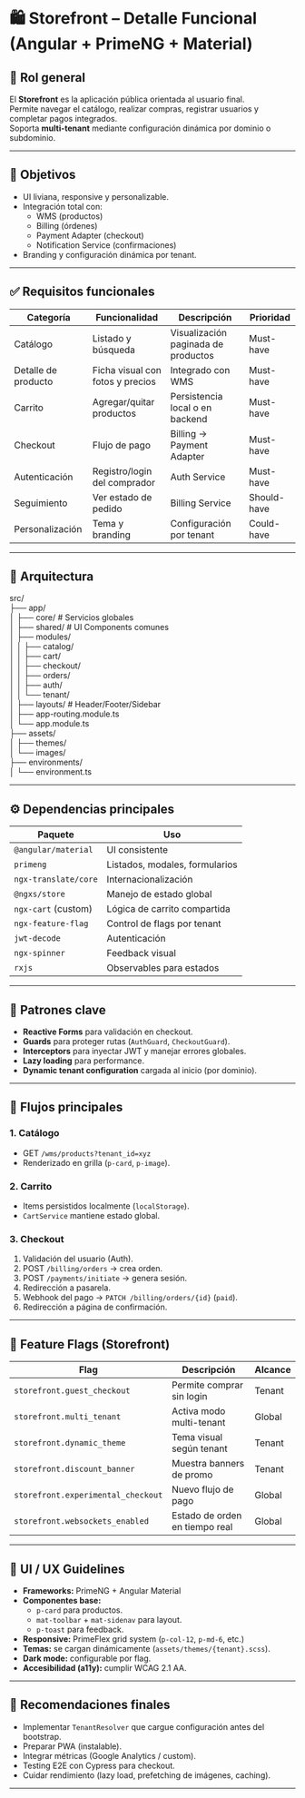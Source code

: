 # 🛍️ Storefront – Detalle Funcional (Angular + PrimeNG + Material)

## 🧭 Rol general
El **Storefront** es la aplicación pública orientada al usuario final.  
Permite navegar el catálogo, realizar compras, registrar usuarios y completar pagos integrados.  
Soporta **multi-tenant** mediante configuración dinámica por dominio o subdominio.

---

## 🎯 Objetivos

- UI liviana, responsive y personalizable.
- Integración total con:
  - WMS (productos)
  - Billing (órdenes)
  - Payment Adapter (checkout)
  - Notification Service (confirmaciones)
- Branding y configuración dinámica por tenant.

---

## ✅ Requisitos funcionales

| Categoría | Funcionalidad | Descripción | Prioridad |
|------------|----------------|--------------|------------|
| Catálogo | Listado y búsqueda | Visualización paginada de productos | Must-have |
| Detalle de producto | Ficha visual con fotos y precios | Integrado con WMS | Must-have |
| Carrito | Agregar/quitar productos | Persistencia local o en backend | Must-have |
| Checkout | Flujo de pago | Billing → Payment Adapter | Must-have |
| Autenticación | Registro/login del comprador | Auth Service | Must-have |
| Seguimiento | Ver estado de pedido | Billing Service | Should-have |
| Personalización | Tema y branding | Configuración por tenant | Could-have |

---

## 🧩 Arquitectura

src/  
├── app/  
│ ├── core/ # Servicios globales  
│ ├── shared/ # UI Components comunes  
│ ├── modules/  
│ │ ├── catalog/  
│ │ ├── cart/  
│ │ ├── checkout/  
│ │ ├── orders/  
│ │ ├── auth/  
│ │ └── tenant/  
│ ├── layouts/ # Header/Footer/Sidebar  
│ ├── app-routing.module.ts  
│ └── app.module.ts  
├── assets/  
│ ├── themes/  
│ └── images/  
├── environments/  
│ └── environment.ts


---

## ⚙️ Dependencias principales

| Paquete | Uso |
|----------|-----|
| `@angular/material` | UI consistente |
| `primeng` | Listados, modales, formularios |
| `ngx-translate/core` | Internacionalización |
| `@ngxs/store` | Manejo de estado global |
| `ngx-cart` (custom) | Lógica de carrito compartida |
| `ngx-feature-flag` | Control de flags por tenant |
| `jwt-decode` | Autenticación |
| `ngx-spinner` | Feedback visual |
| `rxjs` | Observables para estados |

---

## 🧠 Patrones clave

- **Reactive Forms** para validación en checkout.  
- **Guards** para proteger rutas (`AuthGuard`, `CheckoutGuard`).  
- **Interceptors** para inyectar JWT y manejar errores globales.  
- **Lazy loading** para performance.  
- **Dynamic tenant configuration** cargada al inicio (por dominio).

---

## 🔄 Flujos principales

### 1. **Catálogo**
- GET `/wms/products?tenant_id=xyz`
- Renderizado en grilla (`p-card`, `p-image`).

### 2. **Carrito**
- Items persistidos localmente (`localStorage`).
- `CartService` mantiene estado global.

### 3. **Checkout**
1. Validación del usuario (Auth).
2. POST `/billing/orders` → crea orden.
3. POST `/payments/initiate` → genera sesión.
4. Redirección a pasarela.
5. Webhook del pago → `PATCH /billing/orders/{id}` (`paid`).
6. Redirección a página de confirmación.

---

## 🧪 Feature Flags (Storefront)

| Flag | Descripción | Alcance |
|------|--------------|---------|
| `storefront.guest_checkout` | Permite comprar sin login | Tenant |
| `storefront.multi_tenant` | Activa modo multi-tenant | Global |
| `storefront.dynamic_theme` | Tema visual según tenant | Tenant |
| `storefront.discount_banner` | Muestra banners de promo | Tenant |
| `storefront.experimental_checkout` | Nuevo flujo de pago | Global |
| `storefront.websockets_enabled` | Estado de orden en tiempo real | Global |

---

## 🎨 UI / UX Guidelines

- **Frameworks:** PrimeNG + Angular Material  
- **Componentes base:**
  - `p-card` para productos.
  - `mat-toolbar` + `mat-sidenav` para layout.
  - `p-toast` para feedback.
- **Responsive:** PrimeFlex grid system (`p-col-12`, `p-md-6`, etc.)
- **Temas:** se cargan dinámicamente (`assets/themes/{tenant}.scss`).
- **Dark mode:** configurable por flag.
- **Accesibilidad (a11y):** cumplir WCAG 2.1 AA.

---

## 🧭 Recomendaciones finales

- Implementar `TenantResolver` que cargue configuración antes del bootstrap.
- Preparar PWA (instalable).
- Integrar métricas (Google Analytics / custom).
- Testing E2E con Cypress para checkout.
- Cuidar rendimiento (lazy load, prefetching de imágenes, caching).

---
